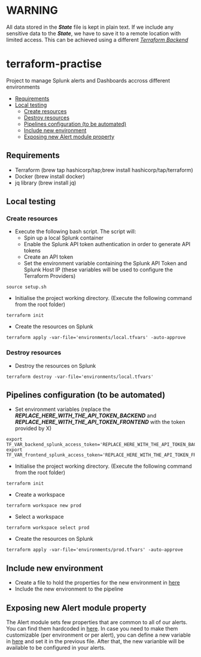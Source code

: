 
# WARNING
All data stored in the **_State_** file is kept in plain text. 
If we include any sensitive data to the _**State**_, we have to save it to a remote location with limited access. This can be achieved using a different [_Terraform Backend_ ](https://www.terraform.io/language/settings/backends)

# terraform-practise
Project to manage Splunk alerts and Dashboards accross different environments

- [Requirements](#requirements)
- [Local testing](#local-testing)
  - [Create resources](#create-resources)
  - [Destroy resources](#destroy-resources)
  - [Pipelines configuration (to be automated)](#pipelines-configuration-to-be-automated)
  - [Include new environment](#include-new-environment)
  - [Exposing new Alert module property](#exposing-new-alert-module-property)

## Requirements
- Terraform (brew tap hashicorp/tap;brew install hashicorp/tap/terraform)
- Docker (brew install docker)
- jq library (brew install jq)

## Local testing
### Create resources
- Execute the following bash script. The script will:
  - Spin up a local Splunk container
  - Enable the Splunk API token authentication in order to generate API tokens
  - Create an API token
  - Set the environment variable containing the Splunk API Token and Splunk Host IP (these variables will be used to configure the Terraform Providers)
```
source setup.sh
```

- Initialise the project working directory. (Execute the following command from the root folder) 
```
terraform init
```

- Create the resources on Splunk
```
terraform apply -var-file='environments/local.tfvars' -auto-approve
```

### Destroy resources
- Destroy the resources on Splunk
```
terraform destroy -var-file='environments/local.tfvars'
```

## Pipelines configuration (to be automated)

- Set environment variables (replace the _**REPLACE_HERE_WITH_THE_API_TOKEN_BACKEND**_ and _**REPLACE_HERE_WITH_THE_API_TOKEN_FRONTEND**_ with the token provided by X)
```
export TF_VAR_backend_splunk_access_token='REPLACE_HERE_WITH_THE_API_TOKEN_BACKEND'
export TF_VAR_frontend_splunk_access_token='REPLACE_HERE_WITH_THE_API_TOKEN_FRONTEND'
```
- Initialise the project working directory. (Execute the following command from the root folder) 
```
terraform init
```
- Create a workspace
```
terraform workspace new prod
```
- Select a workspace
```
terraform workspace select prod
```
- Create the resources on Splunk
```
terraform apply -var-file='environments/prod.tfvars' -auto-approve
```

## Include new environment
- Create a file to hold the properties for the new environment in [here](/environments/)
- Include the new environment to the pipeline

## Exposing new Alert module property
The Alert module sets few properties that are common to all of our alerts. You can find them hardcoded in [here](/modules/bingo_alert/main.tf).
In case you need to make them customizable (per environment or per alert), you can define a new variable in [here](/modules/bingo_alert/variables.tf) and set it in the previous file. After that, the new varianble will be available to be configured in your alerts.
